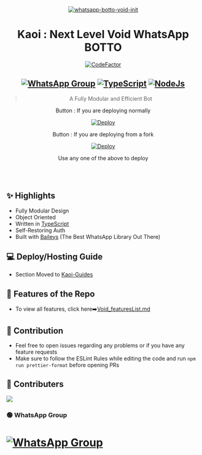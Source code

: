 <div align="center">
<a href="https://ibb.co/wQ4GK21"><img src="https://i.ibb.co/HPqwr9Q/whatsapp-botto-void-init.png" alt="whatsapp-botto-void-init" border="0"></a>

# **Kaoi : Next Level Void WhatsApp BOTTO**
[![CodeFactor](https://www.codefactor.io/repository/github/prajjwaldatir/kaoi/badge)](https://www.codefactor.io/repository/github/prajjwaldatir/kaoi)
## [![WhatsApp Group](https://img.shields.io/badge/WhatsApp-25D366?style=for-the-badge&logo=whatsapp&logoColor=white)](https://chat.whatsapp.com/I4m8zLPwTme9II9aZWRZJ1) [![TypeScript](https://img.shields.io/badge/TypeScript-007ACC?style=for-the-badge&logo=typescript&logoColor=white)](https://www.typescriptlang.org/) [![NodeJs](https://img.shields.io/badge/Node.js-43853D?style=for-the-badge&logo=node.js&logoColor=white)](https://nodejs.org/en/)

> A Fully Modular and Efficient Bot <br>

  Button : If you are deploying normally

  
  [![Deploy](https://www.herokucdn.com/deploy/button.png)](https://heroku.com/deploy?template=https://github.com/PrajjwalDatir/Kaoi/blob/main)

  Button : If you are deploying from a fork
  
  
 [![Deploy](https://www.herokucdn.com/deploy/button.png)](https://heroku.com/deploy)

  
 Use any one of the above to deploy
  
</div><br/>
<br/>

## ✨ Highlights
- Fully Modular Design
- Object Oriented
- Written in [TypeScript](https://www.typescriptlang.org/)
- Self-Restoring Auth
- Built with [Baileys](https://github.com/adiwajshing/baileys) (The Best WhatsApp Library Out There) 

## 💻 Deploy/Hosting Guide
- Section Moved to [Kaoi-Guides](https://github.com/Hiroto77/Kaoi-Guides)
## 🍥 Features of the Repo
- To view all features, click here➡️[Void_featuresList.md](https://github.com/PrajjwalDatir/Kaoi/blob/main/Features.md)


## 💪 Contribution

+ Feel free to open issues regarding any problems or if you have any feature requests
+ Make sure to follow the ESLint Rules while editing the code and run `npm run prettier-format` before opening PRs

## 🤝 Contributers

<a href="https://github.com/PrajjwalDatir/Kaoi/graphs/contributors">
  <img src="https://contrib.rocks/image?repo=PrajjwalDatir/Kaoi" />
</a>

### 🟢 WhatsApp Group
# [![WhatsApp Group](https://img.shields.io/badge/WhatsApp-25D366?style=for-the-badge&logo=whatsapp&logoColor=white)](https://chat.whatsapp.com/I4m8zLPwTme9II9aZWRZJ1)
